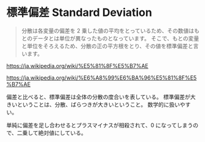 # 標準偏差 Standard Deviation

> 分散は各変量の偏差を 2 乗した値の平均をとっているため、その数値はもとのデータとは単位が異なったものとなっています。 そこで、もとの変量と単位をそろえるため、分散の正の平方根をとり、その値を標準偏差と言います。

https://ja.wikipedia.org/wiki/%E5%81%8F%E5%B7%AE

https://ja.wikipedia.org/wiki/%E6%A8%99%E6%BA%96%E5%81%8F%E5%B7%AE

偏差と比べると、標準偏差は全体の分散の度合いを表している。
標準偏差が大きいということは、分散、ばらつきが大きいということ。
数学的に扱いやすい。

単純に偏差を足し合わせるとプラスマイナスが相殺されて、0 になってしまうので、二乗して絶対値にしている。
